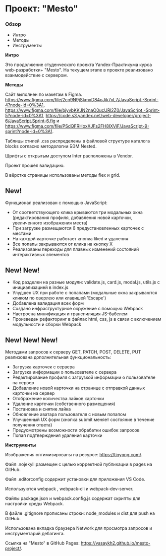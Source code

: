 # Проект: "Mesto"

### Обзор

- Интро
- Методы
- Инструменты

**Интро**

Это продолжение студенческого проекта Yandex-Практикума курса web-разработки+ "Меsto". На текущем этапе в проекте реализовано взаимодействие с сервером.

**Методы**

Сайт выполнен по макетам в Figma. https://www.figma.com/file/2cn9N9jSkmxD84oJik7xL7/JavaScript.-Sprint-4?node-id=0%3A1, https://www.figma.com/file/bjyvbKKJN2naO0ucURl2Z0/JavaScript.-Sprint-5?node-id=0%3A1, https://code.s3.yandex.net/web-developer/project-6/JavaScript.Sprint-6.fig и https://www.figma.com/file/PSdQFRHoxXJFs2FH8IXViF/JavaScript-9-sprint?node-id=0%3A1.

Таблицы стилей .css распределены в файловой структуре каталога blocks согласно методологии БЭМ Nested.

Шрифты с открытым доступом Inter расположены в Vendor.

Проект прошёл валидацию.

В вёрстке страницы использованы методы flex и grid.

## New!

Функционал реализован с помощью JavaScript:

- От соответствующего клика крываются три модальных окна (редактирования профиля, добавления новой карточки, увеличенного изображения места)
- При загрузке размещаются 6 предустановленных карточек с местами
- На каждой карточке работает кнопка liked и удаления
- Все попапы закрываются от клика на кнопку Х
- Реализованы переходы для плавных изменений состояний интерактивных элементов

## New! New!

- Код разделен на разные модули: validate.js, card.js, modal.js, utils.js с инициализацией в index.js
- Улудшен UX при работе с попапами (модальные окна закрываются кликом по оверлею или клавишей 'Escape')
- Добавлена валидация всех форм
- Создано инфраструктурное окружение с помощью Webpack
- Настроена минификация и транспиляция JS-бабелем
- Произведен рефакторинг в файлах html, css, js в связи с включением модульности и сборки Webpack

## New! New! New!

Методами запросов к серверу GET, PATCH, POST, DELETE, PUT реализована дополнительная функциональность:

- Загрузка карточек с сервера
- Загрузка информации о пользователе с сервера
- Редактирование профиля с загрузкой информации о пользователе на сервер
- Добавление новой карточки на странице с отправкой данных карточки на сервер
- Отображение количества лайков карточки
- Удаление карточки (собственного размещения)
- Постановка и снятие лайка
- Обновление аватара пользователя с новым попапом
- Улучшенный UX форм (кнопка submit меняет состояние в течение получения ответа)
- Предусмотрены возможности обрабатки ошибок запросов
- Попап подтверждения удаления карточки

**Инструменты**

Изображения оптимизированы на ресурсе: https://tinypng.com/.

Файл .nojekyll размещен с целью корректной публикации в pages на GitHub.

Файл .editorconfig содержит установки для приложения VS Code.

Используются webpack , webpack-cli и webpack-dev-server.

Файлы package.json и webpack.config.js содержат скрипты для настройки среды Webpack.

В файле .gitignore прописаны строки: node_modules и dist для push на GitHub.

Использована вкладка браузера Network для просмотра запросов и инструментарий дебагинга.

Ссылка на "Mesto" в GitHub Pages: https://vasaykh2.github.io/mesto-project/.
